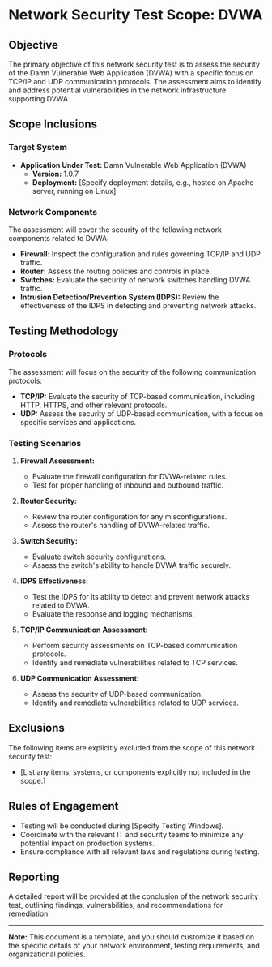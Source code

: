 # Network Security Test Scope: DVWA

## Objective
The primary objective of this network security test is to assess the security of the Damn Vulnerable Web Application (DVWA) with a specific focus on TCP/IP and UDP communication protocols. The assessment aims to identify and address potential vulnerabilities in the network infrastructure supporting DVWA.

## Scope Inclusions

### Target System
- **Application Under Test:** Damn Vulnerable Web Application (DVWA)
  - **Version:** 1.0.7
  - **Deployment:** [Specify deployment details, e.g., hosted on Apache server, running on Linux]

### Network Components
The assessment will cover the security of the following network components related to DVWA:
- **Firewall:** Inspect the configuration and rules governing TCP/IP and UDP traffic.
- **Router:** Assess the routing policies and controls in place.
- **Switches:** Evaluate the security of network switches handling DVWA traffic.
- **Intrusion Detection/Prevention System (IDPS):** Review the effectiveness of the IDPS in detecting and preventing network attacks.

## Testing Methodology

### Protocols
The assessment will focus on the security of the following communication protocols:
- **TCP/IP:** Evaluate the security of TCP-based communication, including HTTP, HTTPS, and other relevant protocols.
- **UDP:** Assess the security of UDP-based communication, with a focus on specific services and applications.

### Testing Scenarios
1. **Firewall Assessment:**
   - Evaluate the firewall configuration for DVWA-related rules.
   - Test for proper handling of inbound and outbound traffic.

2. **Router Security:**
   - Review the router configuration for any misconfigurations.
   - Assess the router's handling of DVWA-related traffic.

3. **Switch Security:**
   - Evaluate switch security configurations.
   - Assess the switch's ability to handle DVWA traffic securely.

4. **IDPS Effectiveness:**
   - Test the IDPS for its ability to detect and prevent network attacks related to DVWA.
   - Evaluate the response and logging mechanisms.

5. **TCP/IP Communication Assessment:**
   - Perform security assessments on TCP-based communication protocols.
   - Identify and remediate vulnerabilities related to TCP services.

6. **UDP Communication Assessment:**
   - Assess the security of UDP-based communication.
   - Identify and remediate vulnerabilities related to UDP services.

## Exclusions
The following items are explicitly excluded from the scope of this network security test:
- [List any items, systems, or components explicitly not included in the scope.]

## Rules of Engagement
- Testing will be conducted during [Specify Testing Windows].
- Coordinate with the relevant IT and security teams to minimize any potential impact on production systems.
- Ensure compliance with all relevant laws and regulations during testing.

## Reporting
A detailed report will be provided at the conclusion of the network security test, outlining findings, vulnerabilities, and recommendations for remediation.

---

**Note:** This document is a template, and you should customize it based on the specific details of your network environment, testing requirements, and organizational policies.
